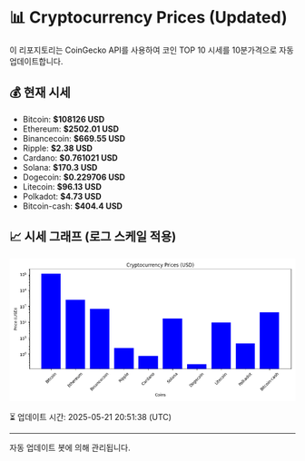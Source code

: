 
# 📊 Cryptocurrency Prices (Updated)

이 리포지토리는 CoinGecko API를 사용하여 코인 TOP 10 시세를 10분가격으로 자동 업데이트합니다.

## 💰 현재 시세
- Bitcoin: **$108126 USD**
- Ethereum: **$2502.01 USD**
- Binancecoin: **$669.55 USD**
- Ripple: **$2.38 USD**
- Cardano: **$0.761021 USD**
- Solana: **$170.3 USD**
- Dogecoin: **$0.229706 USD**
- Litecoin: **$96.13 USD**
- Polkadot: **$4.73 USD**
- Bitcoin-cash: **$404.4 USD**

## 📈 시세 그래프 (로그 스케일 적용)
![Crypto Prices](crypto_prices.png)

⏳ 업데이트 시간: 2025-05-21 20:51:38 (UTC)

---
자동 업데이트 봇에 의해 관리됩니다.
